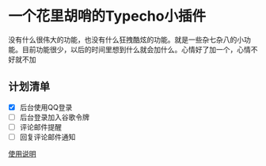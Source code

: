 # 一个花里胡哨的Typecho小插件

没有什么很伟大的功能，也没有什么狂拽酷炫的功能。就是一些杂七杂八的小功能。目前功能很少，以后的时间里想到什么就会加什么。心情好了加一个，心情不好就不加

## 计划清单
- [x] 后台使用QQ登录
- [ ] 后台登录加入谷歌令牌
- [ ] 评论邮件提醒
- [ ] 回复评论邮件通知

[使用说明](https://zrong.life/archives/1901.html)

